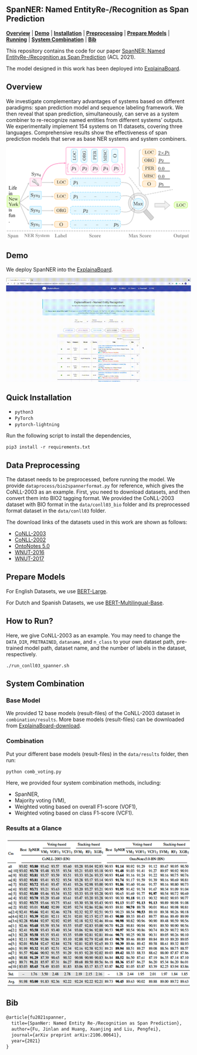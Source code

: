 ## SpanNER: Named EntityRe-/Recognition as Span Prediction
[**Overview**](https://hub.fastgit.org/neulab/SpanNER#overview) | 
[**Demo**](https://hub.fastgit.org/neulab/SpanNER#demo) | 
[**Installation**](https://hub.fastgit.org/neulab/SpanNER#quick-installation) |
[**Preprocessing**](https://hub.fastgit.org/neulab/SpanNER#data-preprocessing) |
[**Prepare Models**](https://hub.fastgit.org/neulab/SpanNER#prepare-models) |
[**Running**](https://hub.fastgit.org/neulab/SpanNER#how-to-run) |
[**System Combination**](https://hub.fastgit.org/neulab/SpanNER#system-combination) |
[**Bib**](https://hub.fastgit.org/neulab/SpanNER#bib)

This repository contains the code for our paper [SpanNER: Named EntityRe-/Recognition as Span Prediction](https://arxiv.org/pdf/2106.00641v1.pdf) (ACL 2021).

The model designed in this work has been deployed into [ExplainaBoard](http://explainaboard.nlpedia.ai/leaderboard/task-ner/index.php).

## Overview

We investigate complementary advantages of systems based on different paradigms: span prediction model and sequence labeling framework. We then reveal that span prediction, simultaneously, can serve as a system combiner to re-recognize named entities from different systems’ outputs. We experimentally implement 154 systems on 11 datasets, covering three languages. Comprehensive results show the effectiveness of span prediction models that serve as base NER systems and system combiners.

<!-- Two roles of span prediction models (boxes in blue): 
* as a base NER system 
* as a system combiner. -->

<div  align="center">
 <img src="pic/spanner.png" width = "550" alt="d" align=center />
</div>

## Demo

We deploy SpanNER into the [ExplainaBoard](http://explainaboard.nlpedia.ai/leaderboard/task-ner/index.php).
<div  align="center">
 <img src="pic/demo.gif"  align=center />
</div>


## Quick Installation

- `python3`
- `PyTorch`
- `pytorch-lightning`

Run the following script to install the dependencies,
```
pip3 install -r requirements.txt
```



## Data Preprocessing

The dataset needs to be preprocessed, before running the model.
We provide `dataprocess/bio2spannerformat.py` for reference, which gives the CoNLL-2003 as an example. 
First, you need to download datasets, and then convert them into BIO2 tagging format. We provided the CoNLL-2003 dataset with BIO format in the `data/conll03_bio` folder and its preprocessed format dataset in the `data/conll03` folder.

The download links of the datasets used in this work are shown as follows:
- [CoNLL-2003](https://www.clips.uantwerpen.be/conll2003/ner/)
- [CoNLL-2002](https://www.clips.uantwerpen.be/conll2002/ner/)
- [OntoNotes 5.0](https://catalog.ldc.upenn.edu/LDC2013T19)
- [WNUT-2016](http://noisy-text.github.io/2016/ner-shared-task.html)
- [WNUT-2017](http://noisy-text.github.io/2017/emerging-rare-entities.html)



## Prepare Models

For English Datasets, we use [BERT-Large](https://github.com/google-research/bert).

For Dutch and Spanish Datasets, we use [BERT-Multilingual-Base](https://huggingface.co/bert-base-multilingual-uncased).






## How to Run?

Here, we give CoNLL-2003 as an example. You may need to change the `DATA_DIR`, `PRETRAINED`, `dataname`, and `n_class` to your own dataset path, pre-trained model path, dataset name, and the number of labels in the dataset, respectively.

```
./run_conll03_spanner.sh
```



## System Combination

### Base Model
We provided 12 base models (result-files) of the CoNLL-2003 dataset in `combination/results`.
More base models (result-files) can be downloaded from [ExplainaBoard-download](http://explainaboard.nlpedia.ai/download.html).

### Combination
Put your different base models (result-files) in the `data/results` folder, then run:

```
python comb_voting.py
```

Here, we provided four system combination methods, including: 

- SpanNER, 
- Majority voting (VM), 
- Weighted voting based on overall F1-score (VOF1), 
- Weighted voting based on class F1-score (VCF1).

### Results at a Glance
<div  align="center">
 <img src="pic/comb_res.png" width = "600" alt="d" align=center />
</div>


## Bib

```
@article{fu2021spanner,
  title={SpanNer: Named Entity Re-/Recognition as Span Prediction},
  author={Fu, Jinlan and Huang, Xuanjing and Liu, Pengfei},
  journal={arXiv preprint arXiv:2106.00641},
  year={2021}
}
```


